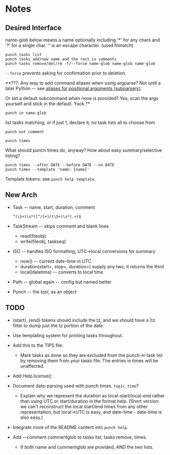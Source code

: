 # Notes
<!-- vi: set et ts=4 sw=4 : -->
## Desired Interface
name-glob below means a name optionally including '\*' for any chars and
'?' for a single char. '\' is an escape character. (used fnmatch)

    punch tasks list
    punch tasks add/new name and the rest is comments
    punch tasks remove/del/rm -f/--force name-glob name-glob name-glob

`--force` prevents asking for confirmation prior to deletion.

**???: Any way to add command aliases when using argparse? Not until a later
Python -- see [aliases for positional arguments (subparsers)][aliases].

  [aliases]: http://bugs.python.org/issue9234

Or set a default subcommand when none is provided?
Yes, scan the args yourself and stick in the default. Yuck.**

    punch in name-glob

list tasks matching, or if just 1, declare it; no task lists all to choose from

    punch out comment

    punch times

What should punch times do, anyway? How about easy summary/selective listing?

    punch times --after DATE --before DATE --on DATE
    punch times --template 'name: {name}'

Template tokens: see `punch help template`.

## New Arch
* Task -- name, start, duration, comment

      ^(\S+)\s*([^/]+)/(\S+)\s*(.+)$

* TaskStream -- skips comment and blank lines
    - read(fileobj)
    - write(fileobj, taskseq)

* ISO -- handles ISO formatting, UTC->local conversions for summary
    - now() -- current date-time in UTC
    - duration(start=, stop=, duration=) supply any two, it returns the third
    - local(datetime) -- converts to local time

* Path -- global again -- config but named better

* Punch -- the tool, as an object

## TODO
* {start}, {end} tokens should include the tz, and we should have a |tz filter
  to dump just the tz portion of the date.
* Use templating system for printing tasks throughout.
* Add this to the TIPS file:

    * Mark tasks as done so they are excluded from the punch-in task
      list by removing them from your tasks file. The entries in times
      will be unaffected.
* Add Help.license()
* Document date-parsing used with punch times. `topic_time`?

    - Explain why we represent the duration as local-start/local-end rather
      than using UTC or start/duration in the format help. (Short version: we
      can't reconstruct the local start/end times from any other
      representation, but local->UTC is easy, and date-time - date-time is also
      easy.)
* Integrate more of the README content into `punch help`.
* Add --comment commentglob to tasks list, tasks remove, times.
    - If both name and commentglob are provided, AND the two lists.

